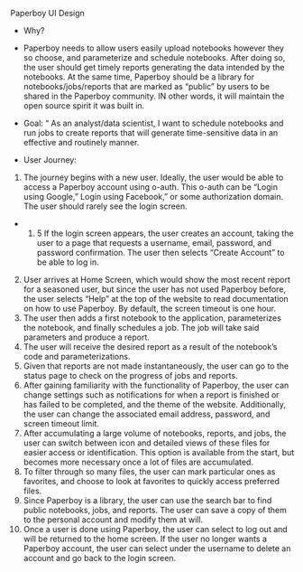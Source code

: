 Paperboy UI Design 

* Why?
* Paperboy needs to allow users easily upload notebooks however they so choose, and parameterize and schedule notebooks. After doing so, the user should get timely reports generating the data intended by the notebooks. At the same time, Paperboy should be a library for notebooks/jobs/reports that are marked as “public” by users to be shared in the Paperboy community. IN other words, it will maintain the open source spirit it was built in.
* Goal: “ As an analyst/data scientist, I want to schedule notebooks and run jobs to create reports that will generate time-sensitive data in an effective and routinely manner.

* User Journey:
1. The journey begins with a new user. Ideally, the user would be able to access a Paperboy account using o-auth. This o-auth can be “Login using Google,” Login using Facebook,” or some authorization domain. The user should rarely see the login screen. 
* 1. 5 If the login screen appears, the user creates an account, taking the user to a page that requests a username, email, password, and password confirmation. The user then selects “Create Account” to be able to log in. 
2. User arrives at Home Screen, which would show the most recent report for a seasoned user, but since the user has not used Paperboy before, the user selects “Help” at the top of the website to read documentation on how to use Paperboy. By default, the screen timeout is one hour.
3. The user then adds a first notebook to the application, parameterizes the notebook, and finally schedules a job. The job will take said parameters and produce a report.
4. The user will receive the desired report as a result of the notebook’s code and parameterizations.
5. Given that reports are not made instantaneously, the user can go to the status page to check on the progress of jobs and reports.
6. After gaining familiarity with the functionality of Paperboy, the user can change settings such as notifications for when a report is finished or has failed to be completed, and the theme of the website. Additionally, the user can change the associated email address, password, and screen timeout limit.
7. After accumulating a large volume of notebooks, reports, and jobs, the user can switch between icon and detailed views of these files for easier access or identification. This option is available from the start, but becomes more necessary once a lot of files are accumulated. 
8. To filter through so many files, the user can mark particular ones as favorites, and choose to look at favorites to quickly access preferred files.
9. Since Paperboy is a library, the user can use the search bar to find public notebooks, jobs, and reports. The user can save a copy of them to the personal account and modify them at will.
10. Once a user is done using Paperboy, the user can select to log out and will be returned to the home screen. If the user no longer wants a Paperboy account, the user can select under the username to delete an account and go back to the login screen.
